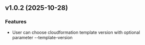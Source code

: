 ## v1.0.2 (2025-10-28)

### Features

* User can choose cloudformation template version with optional parameter --template-version



